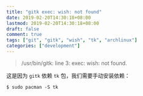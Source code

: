 ```yaml
---
title: "gitk exec: wish: not found"
date: 2019-02-20T14:30:18+08:00
lastmod: 2019-02-20T14:30:18+08:00
draft: false
comment: true
tags: ["git", "gitk", "wish", "tk", "archlinux"]
categories: ["development"]
---
```


> /usr/bin/gitk: line 3: exec: wish: not found.

这是因为 `gitk` 依赖 `tk` 包，我们需要手动安装依赖：

```
$ sudo pacman -S tk
```
<!--more-->
